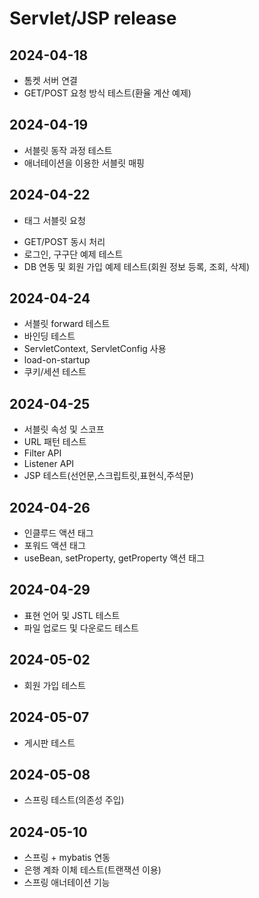 # Servlet/JSP release

## 2024-04-18
- 톰켓 서버 연결
- GET/POST 요청 방식 테스트(환율 계산 예제)

## 2024-04-19
- 서블릿 동작 과정 테스트
- 애너테이션을 이용한 서블릿 매핑

## 2024-04-22 
- <form> 태그 서블릿 요청
- GET/POST 동시 처리
- 로그인, 구구단 예제 테스트
- DB 연동 및 회원 가입 예제 테스트(회원 정보 등록, 조회, 삭제)

## 2024-04-24
- 서블릿 forward 테스트
- 바인딩 테스트
- ServletContext, ServletConfig 사용
- load-on-startup
- 쿠키/세션 테스트

## 2024-04-25
- 서블릿 속성 및 스코프
- URL 패턴 테스트
- Filter API
- Listener API
- JSP 테스트(선언문,스크립트릿,표현식,주석문)

## 2024-04-26
- 인클루드 액션 태그
- 포워드 액션 태그
- useBean, setProperty, getProperty 액션 태그


## 2024-04-29
- 표현 언어 및 JSTL 테스트
- 파일 업로드 및 다운로드 테스트

## 2024-05-02
- 회원 가입 테스트

## 2024-05-07
- 게시판 테스트

## 2024-05-08
- 스프링 테스트(의존성 주입)

## 2024-05-10
- 스프링 + mybatis 연동
- 은행 계좌 이체 테스트(트랜잭션 이용)
- 스프링 애너테이션 기능